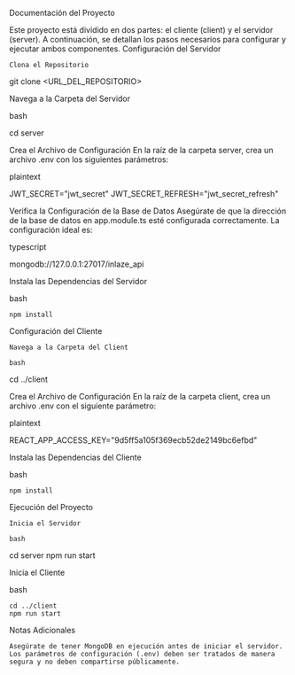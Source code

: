 Documentación del Proyecto

Este proyecto está dividido en dos partes: el cliente (client) y el servidor (server). A continuación, se detallan los pasos necesarios para configurar y ejecutar ambos componentes.
Configuración del Servidor

    Clona el Repositorio


git clone <URL_DEL_REPOSITORIO>

Navega a la Carpeta del Servidor

bash

cd server

Crea el Archivo de Configuración
En la raíz de la carpeta server, crea un archivo .env con los siguientes parámetros:

plaintext

JWT_SECRET="jwt_secret"
JWT_SECRET_REFRESH="jwt_secret_refresh"

Verifica la Configuración de la Base de Datos
Asegúrate de que la dirección de la base de datos en app.module.ts esté configurada correctamente. La configuración ideal es:

typescript

mongodb://127.0.0.1:27017/inlaze_api

Instala las Dependencias del Servidor

bash

    npm install


    

Configuración del Cliente

    Navega a la Carpeta del Client

    bash

cd ../client

Crea el Archivo de Configuración
En la raíz de la carpeta client, crea un archivo .env con el siguiente parámetro:

plaintext

REACT_APP_ACCESS_KEY="9d5ff5a105f369ecb52de2149bc6efbd"

Instala las Dependencias del Cliente

bash

    npm install

Ejecución del Proyecto

    Inicia el Servidor

    bash

cd server
npm run start

Inicia el Cliente

bash

    cd ../client
    npm run start

Notas Adicionales

    Asegúrate de tener MongoDB en ejecución antes de iniciar el servidor.
    Los parámetros de configuración (.env) deben ser tratados de manera segura y no deben compartirse públicamente.
